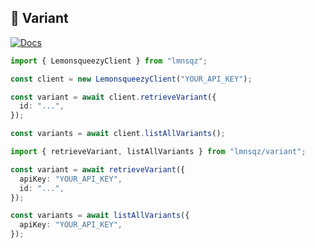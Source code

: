## 🧟 Variant

[![Docs](https://img.shields.io/badge/-Docs-blue.svg?style=for-the-badge)](https://docs.lemonsqueezy.com/api/variants)

```typescript
import { LemonsqueezyClient } from "lmnsqz";

const client = new LemonsqueezyClient("YOUR_API_KEY");

const variant = await client.retrieveVariant({
  id: "...",
});

const variants = await client.listAllVariants();
```

```typescript
import { retrieveVariant, listAllVariants } from "lmnsqz/variant";

const variant = await retrieveVariant({
  apiKey: "YOUR_API_KEY",
  id: "...",
});

const variants = await listAllVariants({
  apiKey: "YOUR_API_KEY",
});
```
